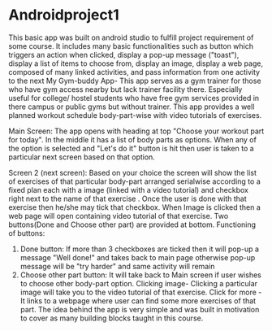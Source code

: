# Androidproject1
This basic app was built on android studio to fulfill project requirement of some course. It includes many basic functionalities such as button which triggers an action when clicked, display a pop-up message ("toast"), display a list of items to choose from,  display an image,  display a web page, composed of many linked activities, and pass information from one activity to the next
My Gym-buddy App-
This app serves as a gym trainer for those who have gym access nearby but lack trainer facility there. Especially useful for college/ hostel students who have free gym services provided in there campus or public gyms but without trainer. This app provides a well planned workout schedule body-part-wise with video tutorials of exercises.

Main Screen:
The app opens with heading at top "Choose your workout part for today". In the middle it has a list of body parts as options. When any of the option is selected and "Let's do it" button is hit then user is taken to a particular next screen based on that option.

Screen 2 (next screen):
Based on your choice the screen will show the list of exercises of that particular body-part arranged serialwise according to a fixed plan each with a image (linked with a video tutorial) and checkbox right next to the name of that exercise . Once the user is done with that exercise then he/she may tick that checkbox. When Image is clicked then a web page will open containing video tutorial of that exercise. Two buttons(Done and Choose other part) are provided at bottom. 
Functioning  of buttons:
1. Done button: If more than 3  checkboxes are ticked then it will pop-up a message "Well done!" and takes back to main page otherwise pop-up message will be "try harder" and same activity will remain
2. Choose other part button: It will take back to Main screen if user wishes to choose other body-part option.
Clicking image- Clicking a particular image will take you to the video tutorial of that exercise.
Click for more - It links to a webpage where user can find some more exercises of that part.
The idea behind the app is very simple and was built in motivation to cover as many building blocks taught in this course.
